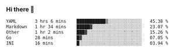 ### Hi there 👋

<!--
**urzz/urzz** is a ✨ _special_ ✨ repository because its `README.md` (this file) appears on your GitHub profile.

Here are some ideas to get you started:

- 🔭 I’m currently working on ...
- 🌱 I’m currently learning ...
- 👯 I’m looking to collaborate on ...
- 🤔 I’m looking for help with ...
- 💬 Ask me about ...
- 📫 How to reach me: ...
- 😄 Pronouns: ...
- ⚡ Fun fact: ...
-->

<!--START_SECTION:waka-->

```txt
YAML       3 hrs 6 mins    ███████████▒░░░░░░░░░░░░░   45.38 %
Markdown   1 hr 34 mins    █████▓░░░░░░░░░░░░░░░░░░░   23.07 %
Other      1 hr 2 mins     ███▓░░░░░░░░░░░░░░░░░░░░░   15.26 %
Go         28 mins         █▓░░░░░░░░░░░░░░░░░░░░░░░   07.05 %
INI        16 mins         █░░░░░░░░░░░░░░░░░░░░░░░░   03.94 %
```

<!--END_SECTION:waka-->
